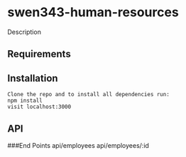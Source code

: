 # swen343-human-resources

Description

## Requirements

## Installation

    Clone the repo and to install all dependencies run:
    npm install
    visit localhost:3000

## API
###End Points
    api/employees
    api/employees/:id

